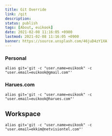 ```yaml
---
title: Git Override
link: /git
description: 
status: publish
tags: [About, euikook]
date: 2021-02-08 11:16:05 +0900
lastmod: 2021-02-08 11:16:05 +0900
banner: https://source.unsplash.com/46juD4zY1XA
---
```



### Personal
```
alias git='git -c "user.name=euikook" -c "user.email=euikook@gmail.com"'
```

### Harues.com
```
alias git='git -c "user.name=euikook" -c "user.email=euikook@harues.com"'
```

## Workspace
```
alias git='git -c "user.name=euikook" -c "user.email=ekkim@netvisiontel.com"'
```


